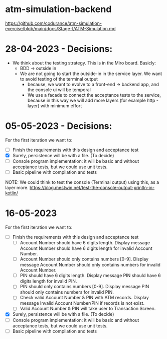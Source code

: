 # atm-simulation-backend
https://github.com/codurance/atm-simulation-exercise/blob/main/docs/Stage-I/ATM-Simulation.md
# 28-04-2023 - Decisions:
* We think about the testing strategy. This is in the Miro board. Basicly:
  * BDD -> outside in
  * We are not going to start the outside-in in the service layer. We want to avoid testing of the terminal output
    * because, we want to evolve to a front-end -> backend app, and the console ui will be temporal
    * We use a facade to connect the acceptance tests to the service, because in this way we will add more layers (for example http - layer) with minimum effort 
    
# 05-05-2023 - Decisions:
For the first iteration we want to:
* [ ] Finish the requirements with this design and acceptance test 
* [x] Surely, persistence will be with a file. (To decide)
* [ ] Console program implementation: it will be basic and without acceptance tests, but we could use unit tests.
* [ ] Basic pipeline with compilation and tests

NOTE: We could think to test the console (Terminal output) using this, as a layer more.
https://blog.mestwin.net/test-the-console-output-println-in-kotlin/

# 16-05-2023
For the first iteration we want to:
* [ ] Finish the requirements with this design and acceptance test
  * [ ] Account Number should have 6 digits length. Display message Account Number should have 6 digits length for invalid Account Number.
  * [ ] Account Number should only contains numbers [0-9]. Display message Account Number should only contains numbers for invalid Account Number.
  * [ ] PIN should have 6 digits length. Display message PIN should have 6 digits length for invalid PIN.
  * [ ] PIN should only contains numbers [0-9]. Display message PIN should only contains numbers for invalid PIN.
  * [ ] Check valid Account Number & PIN with ATM records. Display message Invalid Account Number/PIN if records is not exist.
  * [ ] Valid Account Number & PIN will take user to Transaction Screen.
* [x] Surely, persistence will be with a file. (To decide)
* [ ] Console program implementation: it will be basic and without acceptance tests, but we could use unit tests.
* [ ] Basic pipeline with compilation and tests
